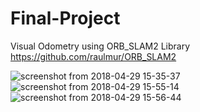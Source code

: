 # Final-Project
Visual Odometry using ORB_SLAM2 Library
https://github.com/raulmur/ORB_SLAM2





![screenshot from 2018-04-29 15-35-37](https://user-images.githubusercontent.com/36164448/39414614-b5693e92-4c07-11e8-9db9-f1660f1a76df.png)
![screenshot from 2018-04-29 15-55-14](https://user-images.githubusercontent.com/36164448/39414615-b573d1cc-4c07-11e8-86bc-274df06e8929.png)
![screenshot from 2018-04-29 15-56-44](https://user-images.githubusercontent.com/36164448/39414616-b593aa10-4c07-11e8-8fa5-f9602d0aa4ca.png)
